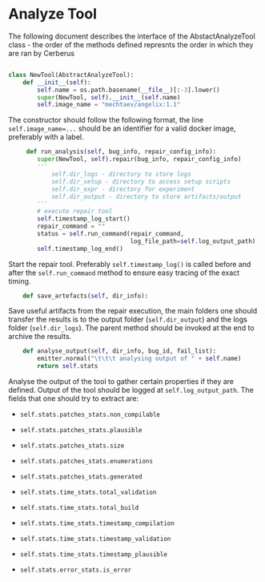# Analyze Tool
The following document describes the interface of the AbstactAnalyzeTool class - the order of the methods defined represnts the order in which they are ran by Cerberus

```py

class NewTool(AbstractAnalyzeTool):
    def __init__(self):
        self.name = os.path.basename(__file__)[:-3].lower()
        super(NewTool, self).__init__(self.name)
        self.image_name = "mechtaev/angelix:1.1"
```
The constructor should follow the following format, the line `self.image_name=...` should be an identifier for a valid docker image, preferably with a label.

```py
     def run_analysis(self, bug_info, repair_config_info):
        super(NewTool, self).repair(bug_info, repair_config_info)
        '''
            self.dir_logs - directory to store logs
            self.dir_setup - directory to access setup scripts
            self.dir_expr - directory for experiment
            self.dir_output - directory to store artifacts/output
        '''
        # execute repair tool
        self.timestamp_log_start()
        repair_command = ""
        status = self.run_command(repair_command,
                                  log_file_path=self.log_output_path)
        self.timestamp_log_end()
```
Start the repair tool. Preferably `self.timestamp_log()` is called before and after the `self.run_command` method to ensure easy tracing of the exact timing.

```py
    def save_artefacts(self, dir_info):
```
Save useful artifacts from the repair execution, the main folders one should transfer the results is to the output folder (`self.dir_output`) and the logs folder (`self.dir_logs`). The parent method should be invoked at the end to archive the results.

```py
    def analyse_output(self, dir_info, bug_id, fail_list):
        emitter.normal("\t\t\t analysing output of " + self.name)
        return self.stats
```
Analyse the output of the tool to gather certain properties if they are defined. Output of the tool should be logged at `self.log_output_path`. The fields that one should try to extract are:

* `self.stats.patches_stats.non_compilable`
* `self.stats.patches_stats.plausible`
* `self.stats.patches_stats.size`
* `self.stats.patches_stats.enumerations`
* `self.stats.patches_stats.generated`

* `self.stats.time_stats.total_validation`
* `self.stats.time_stats.total_build`
* `self.stats.time_stats.timestamp_compilation`
* `self.stats.time_stats.timestamp_validation`
* `self.stats.time_stats.timestamp_plausible`
* `self.stats.error_stats.is_error`